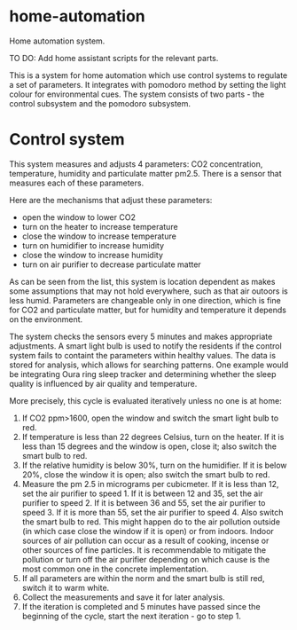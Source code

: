 # home-automation
Home automation system.

TO DO: Add home assistant scripts for the relevant parts.

This is a system for home automation which use control systems to regulate a set of parameters. It integrates with pomodoro method by setting the light colour for environmental cues. The system consists of two parts - the control subsystem and the pomodoro subsystem.

# Control system
This system measures and adjusts 4 parameters: CO2 concentration, temperature, humidity and particulate matter pm2.5. There is a sensor that measures each of these parameters.

Here are the mechanisms that adjust these parameters:
* open the window to lower CO2
* turn on the heater to increase temperature
* close the window to increase temperature
* turn on humidifier to increase humidity
* close the window to increase humidity
* turn on air purifier to decrease particulate matter

As can be seen from the list, this system is location dependent as makes some assumptions that may not hold everywhere, such as that air outoors is less humid. Parameters are changeable only in one direction, which is fine for CO2 and particulate matter, but for humidity and temperature it depends on the environment.

The system checks the sensors every 5 minutes and makes appropriate adjustments. A smart light bulb is used to notify the residents if the control system fails to containt the parameters within healthy values. The data is stored for analysis, which allows for searching patterns. One example would be integrating Oura ring sleep tracker and determining whether the sleep quality is influenced by air quality and temperature.

More precisely, this cycle is evaluated iteratively unless no one is at home:
1) If CO2 ppm>1600, open the window and switch the smart light bulb to red.
2) If temperature is less than 22 degrees Celsius, turn on the heater. If it is less than 15 degrees and the window is open, close it; also switch the smart bulb to red.
3) If the relative humidity is below 30%, turn on the humidifier. If it is below 20%, close the window it is open; also switch the smart bulb to red.
4) Measure the pm 2.5 in micrograms per cubicmeter.
If it is less than 12, set the air purifier to speed 1.
If it is between 12 and 35, set the air purifier to speed 2.
If it is between 36 and 55, set the air purifier to speed 3.
If it is more than 55, set the air purifier to speed 4. Also switch the smart bulb to red. This might happen do to the air pollution outside (in which case close the window if it is open) or from indoors. Indoor sources of air pollution can occur as a result of cooking, incense or other sources of fine particles. It is recommendable to mitigate the pollution or turn off the air purifier depending on which cause is the most common one in the concrete implementation.
5) If all parameters are within the norm and the smart bulb is still red, switch it to warm white.
6) Collect the measurements and save it for later analysis.
7) If the iteration is completed and 5 minutes have passed since the beginning of the cycle, start the next iteration - go to step 1. 
